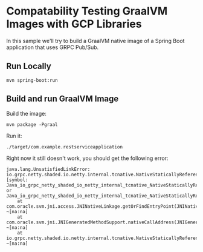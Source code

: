 # Compatability Testing GraalVM Images with GCP Libraries

In this sample we'll try to build a GraalVM native image of a Spring Boot application that uses GRPC Pub/Sub.

## Run Locally

```
mvn spring-boot:run
```

## Build and run GraalVM Image

Build the image:

```
mvn package -Pgraal
```

Run it:

```
./target/com.example.restserviceapplication 
```

Right now it still doesn't work, you should get the following error:

```
java.lang.UnsatisfiedLinkError: io.grpc.netty.shaded.io.netty.internal.tcnative.NativeStaticallyReferencedJniMethods.sslOpCipherServerPreference()I [symbol: Java_io_grpc_netty_shaded_io_netty_internal_tcnative_NativeStaticallyReferencedJniMethods_sslOpCipherServerPreference or Java_io_grpc_netty_shaded_io_netty_internal_tcnative_NativeStaticallyReferencedJniMethods_sslOpCipherServerPreference__]
	at com.oracle.svm.jni.access.JNINativeLinkage.getOrFindEntryPoint(JNINativeLinkage.java:145) ~[na:na]
	at com.oracle.svm.jni.JNIGeneratedMethodSupport.nativeCallAddress(JNIGeneratedMethodSupport.java:57) ~[na:na]
	at io.grpc.netty.shaded.io.netty.internal.tcnative.NativeStaticallyReferencedJniMethods.sslOpCipherServerPreference(NativeStaticallyReferencedJniMethods.java) ~[na:na]
```
